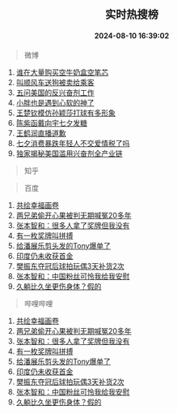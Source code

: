 <div align="center"><h2>实时热搜榜</h2><h4>2024-08-10 16:39:02</h4></div>

> 微博  

1. [谁在大量购买空牛奶盒空笔芯](https://s.weibo.com/weibo?q=%23%E8%B0%81%E5%9C%A8%E5%A4%A7%E9%87%8F%E8%B4%AD%E4%B9%B0%E7%A9%BA%E7%89%9B%E5%A5%B6%E7%9B%92%E7%A9%BA%E7%AC%94%E8%8A%AF%23&t=31&band_rank=1&Refer=top)<br />
2. [叫顺风车送狗被卖给乘客](https://s.weibo.com/weibo?q=%23%E5%8F%AB%E9%A1%BA%E9%A3%8E%E8%BD%A6%E9%80%81%E7%8B%97%E8%A2%AB%E5%8D%96%E7%BB%99%E4%B9%98%E5%AE%A2%23&t=31&band_rank=2&Refer=top)<br />
3. [五问美国的反兴奋剂工作](https://s.weibo.com/weibo?q=%23%E4%BA%94%E9%97%AE%E7%BE%8E%E5%9B%BD%E7%9A%84%E5%8F%8D%E5%85%B4%E5%A5%8B%E5%89%82%E5%B7%A5%E4%BD%9C%23&t=31&band_rank=3&Refer=top)<br />
4. [小胖也是遇到心软的神了](https://s.weibo.com/weibo?q=%E5%B0%8F%E8%83%96%E4%B9%9F%E6%98%AF%E9%81%87%E5%88%B0%E5%BF%83%E8%BD%AF%E7%9A%84%E7%A5%9E%E4%BA%86&t=31&band_rank=4&Refer=top)<br />
5. [王楚钦模仿孙颖莎打球有多形象](https://s.weibo.com/weibo?q=%E7%8E%8B%E6%A5%9A%E9%92%A6%E6%A8%A1%E4%BB%BF%E5%AD%99%E9%A2%96%E8%8E%8E%E6%89%93%E7%90%83%E6%9C%89%E5%A4%9A%E5%BD%A2%E8%B1%A1&t=31&band_rank=5&Refer=top)<br />
6. [陈紫函戴向宇七夕发糖](https://s.weibo.com/weibo?q=%23%E9%99%88%E7%B4%AB%E5%87%BD%E6%88%B4%E5%90%91%E5%AE%87%E4%B8%83%E5%A4%95%E5%8F%91%E7%B3%96%23&t=31&band_rank=6&Refer=top)<br />
7. [王鹤润直播道歉](https://s.weibo.com/weibo?q=%23%E7%8E%8B%E9%B9%A4%E6%B6%A6%E7%9B%B4%E6%92%AD%E9%81%93%E6%AD%89%23&t=31&band_rank=7&Refer=top)<br />
8. [七夕消费暴跌年轻人不交爱情税了吗](https://s.weibo.com/weibo?q=%23%E4%B8%83%E5%A4%95%E6%B6%88%E8%B4%B9%E6%9A%B4%E8%B7%8C%E5%B9%B4%E8%BD%BB%E4%BA%BA%E4%B8%8D%E4%BA%A4%E7%88%B1%E6%83%85%E7%A8%8E%E4%BA%86%E5%90%97%23&t=31&band_rank=8&Refer=top)<br />
9. [独家揭秘美国滥用兴奋剂全产业链](https://s.weibo.com/weibo?q=%23%E7%8B%AC%E5%AE%B6%E6%8F%AD%E7%A7%98%E7%BE%8E%E5%9B%BD%E6%BB%A5%E7%94%A8%E5%85%B4%E5%A5%8B%E5%89%82%E5%85%A8%E4%BA%A7%E4%B8%9A%E9%93%BE%23&t=31&band_rank=9&Refer=top)<br />

> 知乎  


> 百度  

1. [共绘幸福画卷](https://www.baidu.com/s?wd=%E5%85%B1%E7%BB%98%E5%B9%B8%E7%A6%8F%E7%94%BB%E5%8D%B7&sa=fyb_news&rsv_dl=fyb_news)<br />
2. [两兄弟偷开心果被判无期喊冤20多年](https://www.baidu.com/s?wd=%E4%B8%A4%E5%85%84%E5%BC%9F%E5%81%B7%E5%BC%80%E5%BF%83%E6%9E%9C%E8%A2%AB%E5%88%A4%E6%97%A0%E6%9C%9F%E5%96%8A%E5%86%A420%E5%A4%9A%E5%B9%B4&sa=fyb_news&rsv_dl=fyb_news)<br />
3. [张本智和：很多人拿了奖牌但我没有](https://www.baidu.com/s?wd=%E5%BC%A0%E6%9C%AC%E6%99%BA%E5%92%8C%EF%BC%9A%E5%BE%88%E5%A4%9A%E4%BA%BA%E6%8B%BF%E4%BA%86%E5%A5%96%E7%89%8C%E4%BD%86%E6%88%91%E6%B2%A1%E6%9C%89&sa=fyb_news&rsv_dl=fyb_news)<br />
4. [有一枚奖牌叫拼搏](https://www.baidu.com/s?wd=%E6%9C%89%E4%B8%80%E6%9E%9A%E5%A5%96%E7%89%8C%E5%8F%AB%E6%8B%BC%E6%90%8F&sa=fyb_news&rsv_dl=fyb_news)<br />
5. [给潘展乐剪头发的Tony爆单了](https://www.baidu.com/s?wd=%E7%BB%99%E6%BD%98%E5%B1%95%E4%B9%90%E5%89%AA%E5%A4%B4%E5%8F%91%E7%9A%84Tony%E7%88%86%E5%8D%95%E4%BA%86&sa=fyb_news&rsv_dl=fyb_news)<br />
6. [印度仍未收获首金](https://www.baidu.com/s?wd=%E5%8D%B0%E5%BA%A6%E4%BB%8D%E6%9C%AA%E6%94%B6%E8%8E%B7%E9%A6%96%E9%87%91&sa=fyb_news&rsv_dl=fyb_news)<br />
7. [樊振东夺冠后球拍玩偶3天补货2次](https://www.baidu.com/s?wd=%E6%A8%8A%E6%8C%AF%E4%B8%9C%E5%A4%BA%E5%86%A0%E5%90%8E%E7%90%83%E6%8B%8D%E7%8E%A9%E5%81%B63%E5%A4%A9%E8%A1%A5%E8%B4%A72%E6%AC%A1&sa=fyb_news&rsv_dl=fyb_news)<br />
8. [张本智和：中国粉丝可怜我给我安慰](https://www.baidu.com/s?wd=%E5%BC%A0%E6%9C%AC%E6%99%BA%E5%92%8C%EF%BC%9A%E4%B8%AD%E5%9B%BD%E7%B2%89%E4%B8%9D%E5%8F%AF%E6%80%9C%E6%88%91%E7%BB%99%E6%88%91%E5%AE%89%E6%85%B0&sa=fyb_news&rsv_dl=fyb_news)<br />
9. [久躺比久坐更伤身体？假的](https://www.baidu.com/s?wd=%E4%B9%85%E8%BA%BA%E6%AF%94%E4%B9%85%E5%9D%90%E6%9B%B4%E4%BC%A4%E8%BA%AB%E4%BD%93%EF%BC%9F%E5%81%87%E7%9A%84&sa=fyb_news&rsv_dl=fyb_news)<br />

> 哔哩哔哩  

1. [共绘幸福画卷](https://www.baidu.com/s?wd=%E5%85%B1%E7%BB%98%E5%B9%B8%E7%A6%8F%E7%94%BB%E5%8D%B7&sa=fyb_news&rsv_dl=fyb_news)<br />
2. [两兄弟偷开心果被判无期喊冤20多年](https://www.baidu.com/s?wd=%E4%B8%A4%E5%85%84%E5%BC%9F%E5%81%B7%E5%BC%80%E5%BF%83%E6%9E%9C%E8%A2%AB%E5%88%A4%E6%97%A0%E6%9C%9F%E5%96%8A%E5%86%A420%E5%A4%9A%E5%B9%B4&sa=fyb_news&rsv_dl=fyb_news)<br />
3. [张本智和：很多人拿了奖牌但我没有](https://www.baidu.com/s?wd=%E5%BC%A0%E6%9C%AC%E6%99%BA%E5%92%8C%EF%BC%9A%E5%BE%88%E5%A4%9A%E4%BA%BA%E6%8B%BF%E4%BA%86%E5%A5%96%E7%89%8C%E4%BD%86%E6%88%91%E6%B2%A1%E6%9C%89&sa=fyb_news&rsv_dl=fyb_news)<br />
4. [有一枚奖牌叫拼搏](https://www.baidu.com/s?wd=%E6%9C%89%E4%B8%80%E6%9E%9A%E5%A5%96%E7%89%8C%E5%8F%AB%E6%8B%BC%E6%90%8F&sa=fyb_news&rsv_dl=fyb_news)<br />
5. [给潘展乐剪头发的Tony爆单了](https://www.baidu.com/s?wd=%E7%BB%99%E6%BD%98%E5%B1%95%E4%B9%90%E5%89%AA%E5%A4%B4%E5%8F%91%E7%9A%84Tony%E7%88%86%E5%8D%95%E4%BA%86&sa=fyb_news&rsv_dl=fyb_news)<br />
6. [印度仍未收获首金](https://www.baidu.com/s?wd=%E5%8D%B0%E5%BA%A6%E4%BB%8D%E6%9C%AA%E6%94%B6%E8%8E%B7%E9%A6%96%E9%87%91&sa=fyb_news&rsv_dl=fyb_news)<br />
7. [樊振东夺冠后球拍玩偶3天补货2次](https://www.baidu.com/s?wd=%E6%A8%8A%E6%8C%AF%E4%B8%9C%E5%A4%BA%E5%86%A0%E5%90%8E%E7%90%83%E6%8B%8D%E7%8E%A9%E5%81%B63%E5%A4%A9%E8%A1%A5%E8%B4%A72%E6%AC%A1&sa=fyb_news&rsv_dl=fyb_news)<br />
8. [张本智和：中国粉丝可怜我给我安慰](https://www.baidu.com/s?wd=%E5%BC%A0%E6%9C%AC%E6%99%BA%E5%92%8C%EF%BC%9A%E4%B8%AD%E5%9B%BD%E7%B2%89%E4%B8%9D%E5%8F%AF%E6%80%9C%E6%88%91%E7%BB%99%E6%88%91%E5%AE%89%E6%85%B0&sa=fyb_news&rsv_dl=fyb_news)<br />
9. [久躺比久坐更伤身体？假的](https://www.baidu.com/s?wd=%E4%B9%85%E8%BA%BA%E6%AF%94%E4%B9%85%E5%9D%90%E6%9B%B4%E4%BC%A4%E8%BA%AB%E4%BD%93%EF%BC%9F%E5%81%87%E7%9A%84&sa=fyb_news&rsv_dl=fyb_news)<br />
